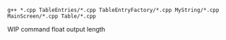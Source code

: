 `g++ *.cpp TableEntries/*.cpp TableEntryFactory/*.cpp MyString/*.cpp MainScreen/*.cpp Table/*.cpp`

WIP command float output length
